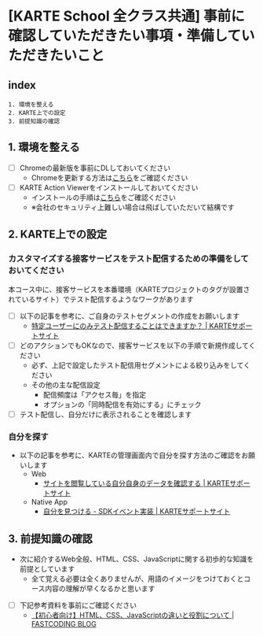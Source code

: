 # [KARTE School 全クラス共通] 事前に確認していただきたい事項・準備していただきたいこと

## index
```
1. 環境を整える
2. KARTE上での設定
3. 前提知識の確認
```

## 1. 環境を整える
- [ ] Chromeの最新版を事前にDLしておいてください
    - Chromeを更新する方法は[こちら](https://support.google.com/chrome/answer/95414?co=GENIE.Platform%3DDesktop&hl=ja)をご確認ください
- [ ] KARTE Action Viewerをインストールしておいてください
    - インストールの手順は[こちら](https://support.karte.io/post/2Kx077HbHj4BxyRtYeYjPR)をご確認ください
    - ※会社のセキュリティ上難しい場合は飛ばしていただいて結構です

## 2. KARTE上での設定

### カスタマイズする接客サービスをテスト配信するための準備をしておいてください

本コース中に、接客サービスを本番環境（KARTEプロジェクトのタグが設置されているサイト）でテスト配信するようなワークがあります

- [ ] 以下の記事を参考に、ご自身のテストセグメントの作成をお願いします
    - [特定ユーザーにのみテスト配信することはできますか？ | KARTEサポートサイト](https://support.karte.io/post/64kMz95EExPt5RdnmdcTk1)
- [ ] どのアクションでもOKなので、接客サービスを以下の手順で新規作成してください
    - 必ず、上記で設定したテスト配信用セグメントによる絞り込みをしてください
    - その他の主な配信設定
        - 配信頻度は「アクセス毎」を指定
        - オプションの「同時配信を有効にする」にチェック
- [ ] テスト配信し、自分だけに表示されることを確認します

### 自分を探す

- 以下の記事を参考に、KARTEの管理画面内で自分を探す方法のご確認をお願いします
    - Web
        - [サイトを閲覧している自分自身のデータを確認する | KARTEサポートサイト](https://support2.karte.io/userbh/userbh-list/1399/)
    - Native App
        - [自分を見つける - SDKイベント実装 | KARTEサポートサイト](https://support2.karte.io/app/karte-for-app-start-overall/12498/#index-13)

## 3. 前提知識の確認
- 次に紹介するWeb全般、HTML、CSS、JavaScriptに関する初歩的な知識を前提としています
    - 全て覚える必要は全くありませんが、用語のイメージをつけておくとコース内容の理解が早くなるかと思います
- [ ] 下記参考資料を事前にご確認ください
    - [【初心者向け】HTML、CSS、JavaScriptの違いと役割について | FASTCODING BLOG](https://fastcoding.jp/blog/all/jquery/html-css-javascript/)
